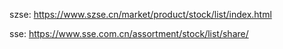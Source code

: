 


szse: https://www.szse.cn/market/product/stock/list/index.html

sse:  https://www.sse.com.cn/assortment/stock/list/share/
